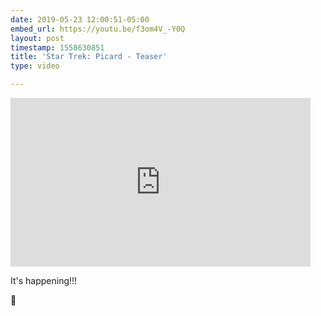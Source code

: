 ```yaml
---
date: 2019-05-23 12:00:51-05:00
embed_url: https://youtu.be/f3om4V_-Y0Q
layout: post
timestamp: 1558630851
title: 'Star Trek: Picard - Teaser'
type: video

---
```

<iframe width="480" height="270" src="https://www.youtube.com/embed/f3om4V_-Y0Q?feature=oembed" frameborder="0" allow="accelerometer; autoplay; encrypted-media; gyroscope; picture-in-picture" allowfullscreen></iframe>

It's happening!!!

🖖